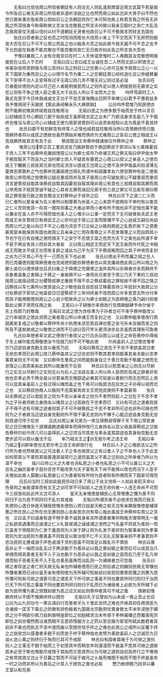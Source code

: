 <!-- { "loadSidebar": true } -->
　　无垢曰允信也周公所信者朝廷有人则治无人则乱逺观商室近观文武莫不若是故今所告召公者无非周公所信者非道听涂説之比也然而周公如此岂非大贤乎曰不然也世已衰矣事亦急矣周公傥如召公之去朝廷则存亡未可知也故上称君言我之所告无非我之所深信者今称保称奭又言汝当克敬我之所言夫何故以我亲见殷纣之丧亡大乱及念我周家仗天威以伐纣以纣不道朝廷无贤者也故召公不可不敬我言而轻言去国也
　　张氏曰否者泰之反也否之时阳消而隂长大徃而小来上下不交而天下无邦然则殷丧大否在召公不可不让周公而监之也以殷丧大否之如此故今我天威不可不念之也予不允则是在我者不能克敬也不能克敬则丧亡无日故亦如此告之所言丧大否也
　　予惟曰襄我二人汝有合哉言曰在时二人天休滋至惟时二人弗戡其汝克敬徳明我俊民在让后人于丕时
　　无垢曰召公言曰成王业诚在吾二人然而文武以积徳天之休美杂沓而至顾我与周公其何以当之则召公之忧畏小心亦可见矣予观周公之心一以天下国家为重而召公之心以慎守名节为重二人之在朝廷周公经纶造化召公弥缝賛襄天下安得不治人主安得有过乎无周公则几务不理无召公则过恶必滋
　　张氏曰在已者能钦徳则内足以尽己在人者能明俊民而让之则外足以徳人明俊民则无蔽贤之实在让则有不争之徳人臣之善无大于此后人所以于汝而大之也
　　呜呼笃棐时工人我式克至于今日休我咸成文王功于不怠丕冒海隅出日罔不率俾公曰君予不惠若兹多诰予惟用闵于天越民【案此条经解永乐大典原缺】
　　公曰呜呼君惟乃知民徳亦罔不能厥初惟其终祗若兹徃敬用治
　　无垢曰民之为徳多鋭于始而怠于终以言召公初辅成王尽心朝廷几鋭于始矣成王虽即政文武之业未广乃欲洁身求去是几于不能终也惟当与周公尽心以辅成王使为周家贤君则可以逃责矣傥知以去为髙是不善其终也
　　张氏曰靡不有初鲜克有终常人之情也祗若兹徃敬用治所以克慎厥终而已能慎厥终者将以成民之徳故也虽然慎始非难而慎终为尤难周公之告召公使之相成王以克成厥终故其言有及于此
　　蔡叔既没王命蔡仲践诸侯位作蔡仲之命
　　蔡仲之命
　　惟周公位宰正百工羣叔流言乃致辟管叔于商囚蔡叔于郭邻以车七乘降霍叔于庶人三年不齿蔡仲克庸祗徳周公以为卿士叔卒乃命诸王邦之蔡无垢曰伊尹放太甲于桐宫取天下而自为之当时卿士庶人不疑其有簒君之心周公以叔父之亲圣人之徳负成王于黼扆三叔皆其兄弟也而反流言以惑成王岂周公之徳不及伊尹哉盖风俗浸薄无夏商忠厚敦朴之气也蔡仲克庸祗徳岂周礼所谓中和祗庸孝友六徳欤蔡仲有是二徳矣故周公举而用之傥使周公疑忌羣叔而并及其子是周公亦可疑矣周公不疑羣叔而羣叔流言是管叔自取其诛蔡叔自取其囚霍叔自取其降非周公有意也三叔既自取其罪而周公举用其子观其至诚不疑之心其肯无罪而诛囚兄弟乎则三叔之罪又可见矣东坡曰蔡叔之罪至是已赦之故言既没又封蔡仲必于叔卒之后
　　林氏曰天下之道二仁义而已仁者所以爱亲亲为先义者所以制尊尊为尚圣人之心未尝不欲两存不幸时有以害吾之仁义吾则舍其一存其一既存则事之大者必举而小者有所不恤也非不足恤也事不能以兼全在圣人亦不可得而恤也圣人之心惟示以公事一定而天下无可疑者矣夫武王老而成王未生管叔已有继武王之心奈何迫于周公之圣而隂懐不平之心迨成王嗣位尚幼而周公代之是以向日不平之心倡为流言不已又纵之以叛则商民之乱愈炽矣下之惑愈甚周室未能保其有国也故周公去亲亲之仁而存尊尊之义不忍舍尊尊之义而自顾其小节也宁在已有自愧之徳而措天下之安宁不忍使王室之危而为天下之害也此所谓不幸不获于两全舍其小而存其大者矣　又曰周公相武王而定天下武王疾而作代死之书相成王而致太平成王壮而有复辟之请此为己乎为天下乎蔡叔叛而囚之其子仲贤而复封之此为己乎其心不在于一己而在天下也必矣
　　张氏曰徳出于所性庸之祗之在人而已克庸徳则能常厥徳者也克祗徳则能钦厥徳者也以其克庸祗徳此周公所以用之为卿士盖位以徳序故也吕氏曰象之于舜使之完廪使之浚井其所以杀舜者亦多而舜终不杀象者盖象之害舜止于舜之一身故舜不以一身而杀兄弟至于周公乃天下凖的三叔动摇周公是摇动周之社稷管叔罪尤重故不得不杀之蔡叔霍叔之罪轻故不得不囚之降之囚蔡叔以车七乘所以使其徒众之少敎他自反自怨自艾降霍叔待三年犹封大抵周公分付处蔡叔于郭邻之地盖尝日日望蔡叔于三年间终身不改而周公许多恩意无所分付幸而其子能用敬徳则周公之心自少慰故命之以为卿士如鲧之为恶舜殛之禹乃嗣兴抑彼取此父罪子贤而任用之矣
　　王若曰小子胡惟尔率徳改行克慎厥猷肆予命尔侯于东土徃即乃封敬哉
　　无垢曰文武之徳为世标凖为子孙者岂可不率乎蔡仲能改父之行率祖宗之徳此资质之美者周公所以命诸王而复封之也　又曰蔡仲能率徳改行质固美矣复戒之以敬者以蔡仲年尚少执徳未坚恐其自满也譬之张弓矢未及镞而发之则所及不逺矣故戒之以敬使之进而不已谚曰百尺竿头更须进步此言虽质其理有可取者
　　孔氏曰率徳者率文武之徳改行者改父之行吕氏曰周公以成王之命告蔡仲尔得侯于东土縁尔能克用敬徳汝今徃就乃封不可不敬此徳
　　尔尚盖前人之愆惟忠惟孝尔乃迈迹自身克勤无怠以垂宪乃后
　　无垢曰蔡叔之恶在于不忠不孝欲盖其愆者无他忠孝而已此周公庶几蔡仲盖其父之愆也忠则不欺其君孝则能事其亲夫能以忠孝事君亲则无不可矣　又曰蔡仲生羣叔之间而能脱身自立于善日克勤于秪庸之徳而无怠惰之心其质美矣此其所以能垂宪于后欤
　　林氏曰无以慰君亲之心则无以尽躬行之实无以尽躬行之实则无以为后人之法自古圣人所以命人臣而形告戒之辞者非有他也忠孝必贵于两全是以对君亲而无愧踪迹必兾其可验是以善躬行而无忽然后上焉可以显其亲虽前人之有过得以掩而盖之也下焉可以贻其法在后世之子孙得以视而式之也　又曰蔡叔协商人以叛则不忠莫甚焉弃文王而党武庚则不孝莫甚焉
　　张氏曰夫蔡叔之过以君臣言之则为不忠以亲亲言之则为不孝然则前人之愆在于不忠不孝为之子孙者将欲立身扬名以掩其父之过恶故在于忠孝而已　又曰有可述之道者则其子不得不述有可继之迹者则其子不可不继蔡叔之不忠不孝非所可述也非所可继也然则为之子者故当迈迹自身克勤则外不惰于事无怠则内不懈于心能迈迹自身克勤无怠则其道可传于后世
　　吕氏曰周公亲兄弟为一体见得蔡叔得罪于天下周公常若身犯之日日愧悚无个道理遏絶遮蔽得幸而得仲改行立身扬名以显父母盖得蔡叔之愆故告蔡仲尔如今庶几可以盖得前人之愆须当尽其忠与孝永逺其踪迹自其身始克勤无怠使步武可以观以垂法于后
　　率乃祖文王之训无若尔考之违王命
　　无垢曰率乃祖之训即率徳也无若尔考之违王命即改行也
　　林氏曰人子之心惟欲法父之所行所为者也然继其父之可法者人子之幸也继其父之有过者人子之不幸也人子于此宜如何耶其父不善而其祖善遵其祖常行之道而盖其父不善之愆则向之所幸者乃所以为深不幸也
　　临川曰命公义之大者也讳私恩之小者也私恩之小不可以废公义之大且名之幽厉虽孝子慈孙百世不能改贵为天子富有天下尚不能得以改也而况于人臣乎夫惟如此故人莫敢以私恩废公义为善者知有所恃为恶者知有所惧而天下国家可得而理
　　吕氏曰当时三叔如此殷民伤动已多了周公于此又怕有一人如此来犯天命以伤骨肉之亲故谓幸而有文王之训可学不可如前人之违王命何者一人违王命尚不可而今三叔皆如此此外又岂可添人
　　皇天无亲惟徳是辅民心无常惟惠之懐为善不同同归于治为恶不同同归于乱尔其戒哉
　　无垢曰所谓天者不必他求在我而已我无失徳则心逸日休是天辅我傥惟失徳则心劳日拙是天絶之矣天岂有亲踈哉惟徳是辅耳惠之所在民心之所在也无惠则民心去矣民亦岂有常心哉此虽成王命蔡仲实周公之言也　又曰孟子曰诚身有道不明乎善不诚其身矣夫所谓善者果何物哉天理常明无一毫之私欲其遇事而见或谓之仁义礼智或谓之诚或谓之浩然之气名虽不同其为善则一而已盖发于恻隐则为仁发于羞恶则为义发于辞让则为礼发于是非则为智事亲则为孝事君则为忠治民则为惠善虽不同皆足以致治傥不仁不义无礼无智事亲则不孝事君则不忠治民则无惠或溺于声色或溺于货利恶虽不同皆足以致乱可不慎欤
　　林氏曰善恶非止于一端而治乱无过于两涂勤于为善非必以我之善如彼之善而后可以成其治凡举措而得其善者无有不入于治也勤于为恶非必以我之恶如彼之恶而后乃至于乱凡举措而陷于恶者无有不入于乱也善恶虽殊而治乱则一为诸侯者岂可忽哉
　　张氏曰顺之者存逆之者亡则天故无私亲也所辅者徳而已抚之则后虐之则雠则民故无常懐也所懐者惠而已诗曰皇天亲有徳则徳为天所辅可知矣经曰安民则惠黎民懐之则惠为民所懐可知矣可欲之谓善可恶之谓恶天下所可欲之事虽不同也要其所同归则归于治而已天下所可恶之事虽不同也要其所同归则归于乱而已为诸侯者上必欲为天所辅下必欲为民所懐为善之效既如彼为恶之应又如此则蔡仲者其可不戒之哉
　　慎厥初惟厥终终以不困不惟厥终终以困穷
　　无垢曰孔子云譬如为山未成一篑止吾止也召公曰为山九仞功亏一篑古语曰行百里者半九十里此言终之难也齐侯其初任用贤臣九合诸侯一匡天下葵丘之防微有骄色叛者九国唐太宗勤劳忧畏身致太平末年浸弛于嫡庶之分不明欲引佩刀自刺唐明皇即位之初励精求治末年惑于李林甫播迁西蜀唐宪宗即位之初亦慨然图治淮西既平志意骄惰服方士之药以至忿躁为宦官所弑此数君者其初非不美也而执志不坚中道而废以至困穷信乎终之之难也此周公之戒所以反覆于终之之説欤岂以感激者多鋭于初而怠于终乎蔡仲始也发愤为善欲盖前人之愆诚恐为日滋乆怠心乘之则终归于殆而已其可不戒耶
　　林氏曰有国者莫难于为可继之道何则人之立事无不鋭于始而工于初至其中而稍怠卒则漫澶而不振盖不思其可继之道故其未必至于斯也惟能尽戒慎于其始而又思其所以为可继之道则自初及终行之不倦用之有常其效又岂止于旦暮之暂而不可延于嵗月之乆哉苟惟图于始而不图于终是虽有一时之功而非所以为善后之计其入于困穷之害也必矣
　　懋乃攸绩睦乃四邻以蕃王室以和兄弟
